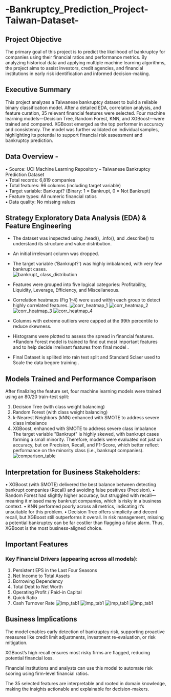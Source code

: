 # -Bankruptcy_Prediction_Project-Taiwan-Dataset-

## Project Objective
The primary goal of this project is to predict the likelihood of bankruptcy for companies using their financial ratios and performance metrics. By analyzing historical data and applying multiple machine learning algorithms, the project aims to assist investors, credit agencies, and financial institutions in early risk identification and informed decision-making.
## Executive Summary
This project analyzes a Taiwanese bankruptcy dataset to build a reliable binary classification model. After a detailed EDA, correlation analysis, and feature curation, 35 relevant financial features were selected. Four machine learning models—Decision Tree, Random Forest, KNN, and XGBoost—were trained and compared. XGBoost emerged as the top performer in accuracy and consistency. The model was further validated on individual samples, highlighting its potential to support financial risk assessment and bankruptcy prediction.

## Data Overview - 
•	Source: UCI Machine Learning Repository – Taiwanese Bankruptcy Prediction Dataset <br>
•	Total records: 6,819 companies <br>
•	Total features: 96 columns (including target variable) <br>
•	Target variable: Bankrupt? (Binary: 1 = Bankrupt, 0 = Not Bankrupt) <br>
•	Feature types: All numeric financial ratios <br>
•	Data quality: No missing values <br>

## Strategy Exploratory Data Analysis (EDA) & Feature Engineering

* The dataset was inspected using .head(), .info(), and .describe() to understand its structure and value distribution. <br>

* An initial irrelevant column was dropped.<br>

* The target variable ('Bankrupt?') was highly imbalanced, with very few bankrupt cases.<br>
![bankrupt_ class_distribution]()
* Features were grouped into five logical categories: Profitability, Liquidity, Leverage, Efficiency, and Miscellaneous.

* Correlation heatmaps (Fig 1–4) were used within each group to detect highly correlated features.
![corr_heatmap_1]()
![corr_heatmap_2]()
![corr_heatmap_3]()
![corr_heatmap_4]()

* Columns with extreme outliers were capped at the 99th percentile to reduce skewness.

* Histograms were plotted to assess the spread  in financial features.
*Random Forest model is trained to find out most important features and to help decide irrelivant features from final model . 
* Final Dataset is spliited into rain test split  and Standard Sclaer used to Scale the data begore training . 

## Models Trained and Performance Comparison
After finalizing the feature set, four machine learning models were trained using an 80/20 train-test split:
1.	Decision Tree (with class weight balancing)
2.	Random Forest (with class weight balancing)
3.	k-Nearest Neighbors (kNN) enhanced with SMOTE to address severe class imbalance
4.	XGBoost, enhanced with SMOTE to address severe class imbalance<br>
The target variable "Bankrupt" is highly skewed, with bankrupt cases forming a small minority. Therefore, models were evaluated not just on accuracy, but on Precision, Recall, and F1-Score, which better reflect performance on the minority class (i.e., bankrupt companies).
![comparison_table]()

## Interpretation for Business Stakeholders:
•	XGBoost (with SMOTE) delivered the best balance between detecting bankrupt companies (Recall) and avoiding false positives (Precision).
•	Random Forest had slightly higher accuracy, but struggled with recall—meaning it missed many bankrupt companies, which is risky in a business context.
•	KNN performed poorly across all metrics, indicating it’s unsuitable for this problem.
•	Decision Tree offers simplicity and decent recall, but XGBoost still outperforms it overall.
In risk management, missing a potential bankruptcy can be far costlier than flagging a false alarm. Thus, XGBoost is the most business-aligned choice.

## Important Features 
### Key Financial Drivers (appearing across all models):
1. Persistent EPS in the Last Four Seasons
2. Net Income to Total Assets
3. Borrowing Dependency
4. Total Debt to Net Worth
5. Operating Profit / Paid-in Capital
6. Quick Ratio
7. Cash Turnover Rate
![imp_tab1]()
![imp_tab1]()
![imp_tab1]()
![imp_tab1]()

## Business Implications
The model enables early detection of bankruptcy risk, supporting proactive measures like credit limit adjustments, investment re-evaluation, or risk mitigation.

XGBoost’s high recall ensures most risky firms are flagged, reducing potential financial loss.

Financial institutions and analysts can use this model to automate risk scoring using firm-level financial ratios.

The 35 selected features are interpretable and rooted in domain knowledge, making the insights actionable and explainable for decision-makers.

